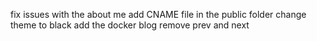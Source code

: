fix issues with the about me
add CNAME file in the public folder
change theme to black
add the docker blog
remove prev and next